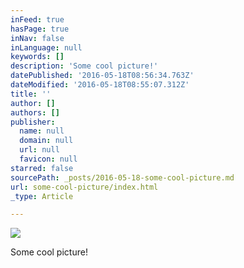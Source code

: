 ```yaml
---
inFeed: true
hasPage: true
inNav: false
inLanguage: null
keywords: []
description: 'Some cool picture!'
datePublished: '2016-05-18T08:56:34.763Z'
dateModified: '2016-05-18T08:55:07.312Z'
title: ''
author: []
authors: []
publisher:
  name: null
  domain: null
  url: null
  favicon: null
starred: false
sourcePath: _posts/2016-05-18-some-cool-picture.md
url: some-cool-picture/index.html
_type: Article

---
```

![](https://the-grid-user-content.s3-us-west-2.amazonaws.com/c07fa5ad-419c-4736-89ff-218f40bcd90d.jpg)

Some cool picture!